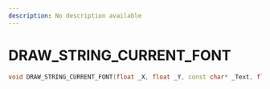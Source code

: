 ```yaml
---
description: No description available 
---
```


# DRAW_STRING_CURRENT_FONT

```cpp
void DRAW_STRING_CURRENT_FONT(float _X, float _Y, const char* _Text, float _R, float _G, float _B, float _A);
```